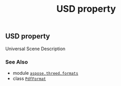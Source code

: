 ﻿---
title: USD property
second_title: Aspose.3D for Python via .NET API References
description: 
type: docs
weight: 500
url: /aspose.threed.formats/pdfformat/usd/
is_root: false
---

## USD property


Universal Scene Description

### See Also
* module [`aspose.threed.formats`](../../)
* class [`PdfFormat`](/3d/python-net/aspose.threed.formats/pdfformat)
